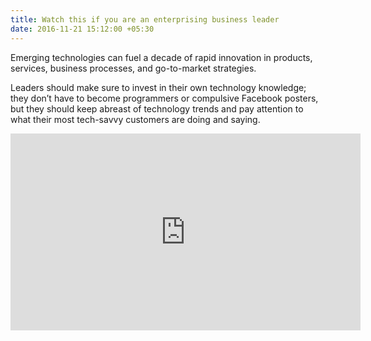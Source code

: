 ```yaml
---
title: Watch this if you are an enterprising business leader
date: 2016-11-21 15:12:00 +05:30
---
```


Emerging technologies can fuel a decade of rapid innovation in products, services, business processes, and go-to-market strategies.

Leaders should make sure to invest in their own technology knowledge; they don’t have to become programmers or compulsive Facebook posters, but they should keep abreast of technology trends and pay attention to what their most tech-savvy customers are doing and saying.

<iframe width="560" height="315" src="https://www.youtube.com/embed/fku2TtjIH2A" frameborder="0" allowfullscreen></iframe>